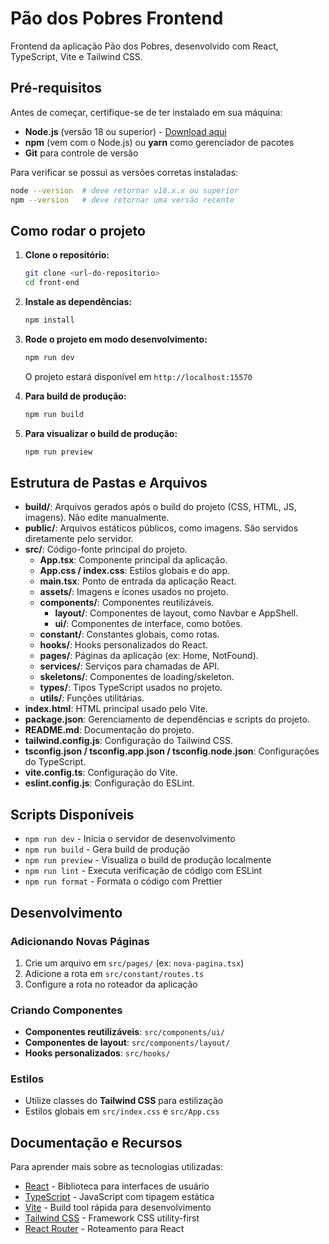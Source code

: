 # Pão dos Pobres Frontend

Frontend da aplicação Pão dos Pobres, desenvolvido com React, TypeScript, Vite e Tailwind CSS.

## Pré-requisitos

Antes de começar, certifique-se de ter instalado em sua máquina:

- **Node.js** (versão 18 ou superior) - [Download aqui](https://nodejs.org/)
- **npm** (vem com o Node.js) ou **yarn** como gerenciador de pacotes
- **Git** para controle de versão

Para verificar se possui as versões corretas instaladas:

```bash
node --version  # deve retornar v18.x.x ou superior
npm --version   # deve retornar uma versão recente
```

## Como rodar o projeto

1. **Clone o repositório:**

   ```bash
   git clone <url-do-repositorio>
   cd front-end
   ```

2. **Instale as dependências:**

   ```bash
   npm install
   ```

3. **Rode o projeto em modo desenvolvimento:**

   ```bash
   npm run dev
   ```

   O projeto estará disponível em `http://localhost:15570`

4. **Para build de produção:**

   ```bash
   npm run build
   ```

5. **Para visualizar o build de produção:**
   ```bash
   npm run preview
   ```

## Estrutura de Pastas e Arquivos

- **build/**: Arquivos gerados após o build do projeto (CSS, HTML, JS, imagens). Não edite manualmente.
- **public/**: Arquivos estáticos públicos, como imagens. São servidos diretamente pelo servidor.
- **src/**: Código-fonte principal do projeto.
  - **App.tsx**: Componente principal da aplicação.
  - **App.css / index.css**: Estilos globais e do app.
  - **main.tsx**: Ponto de entrada da aplicação React.
  - **assets/**: Imagens e ícones usados no projeto.
  - **components/**: Componentes reutilizáveis.
    - **layout/**: Componentes de layout, como Navbar e AppShell.
    - **ui/**: Componentes de interface, como botões.
  - **constant/**: Constantes globais, como rotas.
  - **hooks/**: Hooks personalizados do React.
  - **pages/**: Páginas da aplicação (ex: Home, NotFound).
  - **services/**: Serviços para chamadas de API.
  - **skeletons/**: Componentes de loading/skeleton.
  - **types/**: Tipos TypeScript usados no projeto.
  - **utils/**: Funções utilitárias.
- **index.html**: HTML principal usado pelo Vite.
- **package.json**: Gerenciamento de dependências e scripts do projeto.
- **README.md**: Documentação do projeto.
- **tailwind.config.js**: Configuração do Tailwind CSS.
- **tsconfig.json / tsconfig.app.json / tsconfig.node.json**: Configurações do TypeScript.
- **vite.config.ts**: Configuração do Vite.
- **eslint.config.js**: Configuração do ESLint.

## Scripts Disponíveis

- `npm run dev` - Inicia o servidor de desenvolvimento
- `npm run build` - Gera build de produção
- `npm run preview` - Visualiza o build de produção localmente
- `npm run lint` - Executa verificação de código com ESLint
- `npm run format` - Formata o código com Prettier

## Desenvolvimento

### Adicionando Novas Páginas

1. Crie um arquivo em `src/pages/` (ex: `nova-pagina.tsx`)
2. Adicione a rota em `src/constant/routes.ts`
3. Configure a rota no roteador da aplicação

### Criando Componentes

- **Componentes reutilizáveis**: `src/components/ui/`
- **Componentes de layout**: `src/components/layout/`
- **Hooks personalizados**: `src/hooks/`

### Estilos

- Utilize classes do **Tailwind CSS** para estilização
- Estilos globais em `src/index.css` e `src/App.css`

## Documentação e Recursos

Para aprender mais sobre as tecnologias utilizadas:

- [React](https://react.dev/) - Biblioteca para interfaces de usuário
- [TypeScript](https://www.typescriptlang.org/) - JavaScript com tipagem estática
- [Vite](https://vitejs.dev/) - Build tool rápida para desenvolvimento
- [Tailwind CSS](https://tailwindcss.com/) - Framework CSS utility-first
- [React Router](https://reactrouter.com/) - Roteamento para React